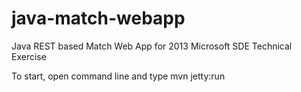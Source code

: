 java-match-webapp
=================

Java REST based Match Web App for 2013 Microsoft SDE Technical Exercise

To start, open command line and type
	mvn jetty:run

